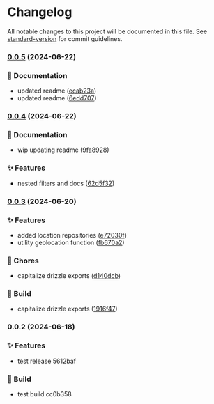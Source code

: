 # Changelog

All notable changes to this project will be documented in this file. See [standard-version](https://github.com/conventional-changelog/standard-version) for commit guidelines.

### [0.0.5](https://github.com/Bankole2000/geo-data-store/compare/v0.0.4...v0.0.5) (2024-06-22)


### 📝 Documentation

* updated readme ([ecab23a](https://github.com/Bankole2000/geo-data-store/commits/ecab23ac021e50a012c3e86860f1e17874520d5d))
* updated readme ([6edd707](https://github.com/Bankole2000/geo-data-store/commits/6edd7076c79c8d78b14b062383d64205d3af5169))

### [0.0.4](https://github.com/Bankole2000/geo-data-store/compare/v0.0.3...v0.0.4) (2024-06-22)


### 📝 Documentation

* wip updating readme ([9fa8928](https://github.com/Bankole2000/geo-data-store/commits/9fa89281a0bec834af7f5a3b4408935e0b62253c))


### ✨ Features

* nested filters and docs ([62d5f32](https://github.com/Bankole2000/geo-data-store/commits/62d5f32c3c4b45aecad3835f9b683f38734c543c))

### [0.0.3](https://github.com/Bankole2000/geo-data-store/compare/v0.0.2...v0.0.3) (2024-06-20)


### ✨ Features

* added location repositories ([e72030f](https://github.com/Bankole2000/geo-data-store/commits/e72030f188f4ccde99371ebb1729d3bdeb1ce103))
* utility geolocation function ([fb670a2](https://github.com/Bankole2000/geo-data-store/commits/fb670a2aaa220e05ddc0315aa046491385312011))


### 🚚 Chores

* capitalize drizzle exports ([d140dcb](https://github.com/Bankole2000/geo-data-store/commits/d140dcb90854914b9625edf306a1d51972236397))


### 🚧 Build

* capitalize drizzle exports ([1916f47](https://github.com/Bankole2000/geo-data-store/commits/1916f47d93157174096ac8112a062855b764bfed))

### 0.0.2 (2024-06-18)


### ✨ Features

* test release 5612baf


### 🚧 Build

* test build cc0b358
